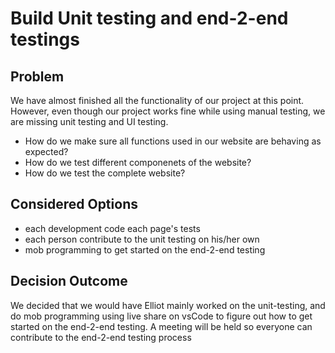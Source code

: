 # Build Unit testing and end-2-end testings

## Problem ##
We have almost finished all the functionality of our project at this point. However, even though our project works fine while using 
manual testing, we are missing unit testing and UI testing.

* How do we make sure all functions used in our website are behaving as expected?
* How do we test different componenets of the website?
* How do we test the complete website?

## Considered Options ##
* each development code each page's tests
* each person contribute to the unit testing on his/her own
* mob programming to get started on the end-2-end testing

## Decision Outcome ##
We decided that we would have Elliot mainly worked on the unit-testing, and do mob programming using live share on vsCode to figure out 
how to get started on the end-2-end testing. A meeting will be held so everyone can contribute to the end-2-end testing process



